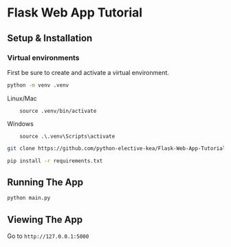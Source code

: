# Flask Web App Tutorial

## Setup & Installation

### Virtual environments
First be sure to create and activate a virtual environment.

```bash
python -m venv .venv
```

Linux/Mac
````
    source .venv/bin/activate
````
Windows
````
    source .\.venv\Scripts\activate
````

```bash
git clone https://github.com/python-elective-kea/Flask-Web-App-Tutorial.git
```

```bash
pip install -r requirements.txt
```

## Running The App

```bash
python main.py
```

## Viewing The App

Go to `http://127.0.0.1:5000`
